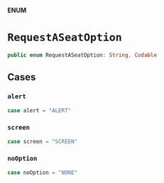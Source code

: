 **ENUM**

# `RequestASeatOption`

```swift
public enum RequestASeatOption: String, Codable
```

## Cases
### `alert`

```swift
case alert = "ALERT"
```

### `screen`

```swift
case screen = "SCREEN"
```

### `noOption`

```swift
case noOption = "NONE"
```
